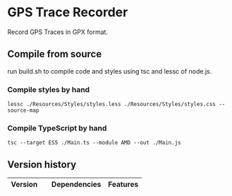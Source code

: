 GPS Trace Recorder
==================

Record GPS Traces in GPX format.


Compile from source
-------------------

run build.sh to compile code and styles using tsc and lessc of node.js.


### Compile styles by hand

	lessc ./Resources/Styles/styles.less ./Resources/Styles/styles.css --source-map


### Compile TypeScript by hand

	tsc --target ES5 ./Main.ts --module AMD --out ./Main.js


Version history
---------------

Version | 			| Dependencies							| Features
---	|---			|---								|---

